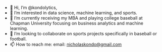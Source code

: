 - 👋 Hi, I’m @kondolytics,
- 👀 I’m interested in data science, machine learning, and sports.
- 🌱 I’m currently receiving my MBA and playing college baseball at Chapman University focusing on business analytics and machine learning.
- 💞️ I’m looking to collaborate on sports projects specifically in baseball or football.
- 📫 How to reach me: email: nicholaskondo@gmail.com

<!---
kondolytics/kondolytics is a ✨ special ✨ repository because its `README.md` (this file) appears on your GitHub profile.
You can click the Preview link to take a look at your changes.
--->
